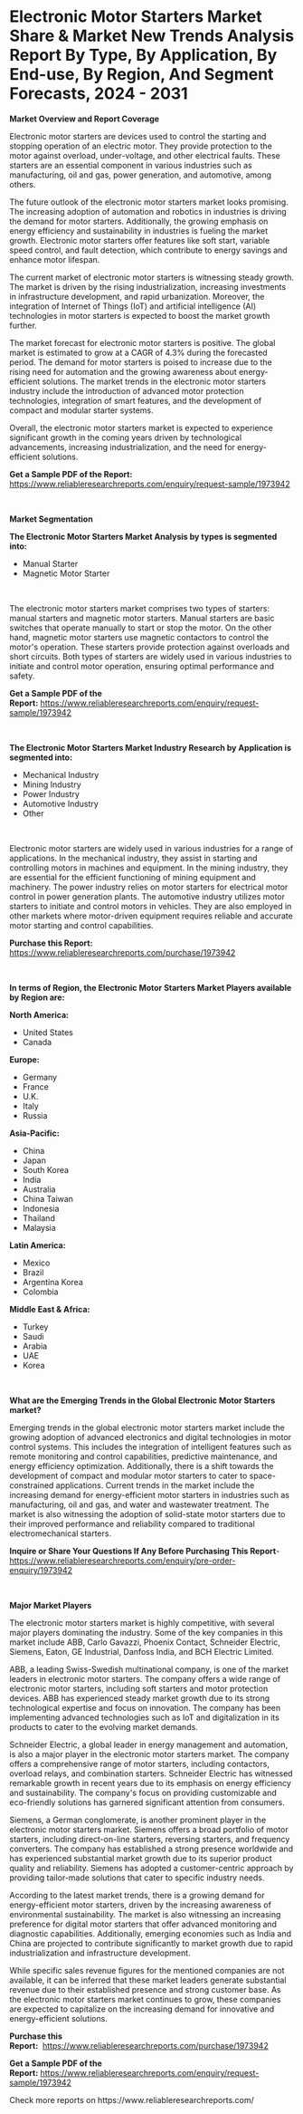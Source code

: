 <p><h1>Electronic Motor Starters Market Share & Market New Trends Analysis Report By Type, By Application, By End-use, By Region, And Segment Forecasts, 2024 - 2031</h1></p><p><strong>Market Overview and Report Coverage</strong></p>
<p><p>Electronic motor starters are devices used to control the starting and stopping operation of an electric motor. They provide protection to the motor against overload, under-voltage, and other electrical faults. These starters are an essential component in various industries such as manufacturing, oil and gas, power generation, and automotive, among others.</p><p>The future outlook of the electronic motor starters market looks promising. The increasing adoption of automation and robotics in industries is driving the demand for motor starters. Additionally, the growing emphasis on energy efficiency and sustainability in industries is fueling the market growth. Electronic motor starters offer features like soft start, variable speed control, and fault detection, which contribute to energy savings and enhance motor lifespan.</p><p>The current market of electronic motor starters is witnessing steady growth. The market is driven by the rising industrialization, increasing investments in infrastructure development, and rapid urbanization. Moreover, the integration of Internet of Things (IoT) and artificial intelligence (AI) technologies in motor starters is expected to boost the market growth further.</p><p>The market forecast for electronic motor starters is positive. The global market is estimated to grow at a CAGR of 4.3% during the forecasted period. The demand for motor starters is poised to increase due to the rising need for automation and the growing awareness about energy-efficient solutions. The market trends in the electronic motor starters industry include the introduction of advanced motor protection technologies, integration of smart features, and the development of compact and modular starter systems.</p><p>Overall, the electronic motor starters market is expected to experience significant growth in the coming years driven by technological advancements, increasing industrialization, and the need for energy-efficient solutions.</p></p>
<p><strong>Get a Sample PDF of the Report:</strong> <a href="https://www.reliableresearchreports.com/enquiry/request-sample/1973942">https://www.reliableresearchreports.com/enquiry/request-sample/1973942</a></p>
<p>&nbsp;</p>
<p><strong>Market Segmentation</strong></p>
<p><strong>The Electronic Motor Starters Market Analysis by types is segmented into:</strong></p>
<p><ul><li>Manual Starter</li><li>Magnetic Motor Starter</li></ul></p>
<p>&nbsp;</p>
<p><p>The electronic motor starters market comprises two types of starters: manual starters and magnetic motor starters. Manual starters are basic switches that operate manually to start or stop the motor. On the other hand, magnetic motor starters use magnetic contactors to control the motor's operation. These starters provide protection against overloads and short circuits. Both types of starters are widely used in various industries to initiate and control motor operation, ensuring optimal performance and safety.</p></p>
<p><strong>Get a Sample PDF of the Report:</strong>&nbsp;<a href="https://www.reliableresearchreports.com/enquiry/request-sample/1973942">https://www.reliableresearchreports.com/enquiry/request-sample/1973942</a></p>
<p>&nbsp;</p>
<p><strong>The Electronic Motor Starters Market Industry Research by Application is segmented into:</strong></p>
<p><ul><li>Mechanical Industry</li><li>Mining Industry</li><li>Power Industry</li><li>Automotive Industry</li><li>Other</li></ul></p>
<p>&nbsp;</p>
<p><p>Electronic motor starters are widely used in various industries for a range of applications. In the mechanical industry, they assist in starting and controlling motors in machines and equipment. In the mining industry, they are essential for the efficient functioning of mining equipment and machinery. The power industry relies on motor starters for electrical motor control in power generation plants. The automotive industry utilizes motor starters to initiate and control motors in vehicles. They are also employed in other markets where motor-driven equipment requires reliable and accurate motor starting and control capabilities.</p></p>
<p><strong>Purchase this Report:</strong>&nbsp; <a href="https://www.reliableresearchreports.com/purchase/1973942">https://www.reliableresearchreports.com/purchase/1973942</a></p>
<p>&nbsp;</p>
<p><strong>In terms of Region, the Electronic Motor Starters Market Players available by Region are:</strong></p>
<p>
    <p> <strong> North America: </strong>
        <ul>
            <li>United States</li>
            <li>Canada</li>
        </ul>
        </p> 
    <p> <strong> Europe: </strong>
        <ul>
            <li>Germany</li>
            <li>France</li>
            <li>U.K.</li>
            <li>Italy</li>
            <li>Russia</li>
        </ul>
        </p> 
    <p> <strong> Asia-Pacific: </strong>
        <ul>
            <li>China</li>
            <li>Japan</li>
            <li>South Korea</li>
            <li>India</li>
            <li>Australia</li>
            <li>China Taiwan</li>
            <li>Indonesia</li>
            <li>Thailand</li>
            <li>Malaysia</li>
        </ul>
        </p> 
    <p> <strong> Latin America: </strong>
        <ul>
            <li>Mexico</li>
            <li>Brazil</li>
            <li>Argentina Korea</li>
            <li>Colombia</li>
        </ul>
        </p> 
    <p> <strong> Middle East & Africa: </strong>
        <ul>
            <li>Turkey</li>
            <li>Saudi</li>
            <li>Arabia</li>
            <li>UAE</li>
            <li>Korea</li>
        </ul>
    </p>
    </p>
<p>&nbsp;</p>
<p><strong>What are the Emerging Trends in the Global Electronic Motor Starters market?</strong></p>
<p><p>Emerging trends in the global electronic motor starters market include the growing adoption of advanced electronics and digital technologies in motor control systems. This includes the integration of intelligent features such as remote monitoring and control capabilities, predictive maintenance, and energy efficiency optimization. Additionally, there is a shift towards the development of compact and modular motor starters to cater to space-constrained applications. Current trends in the market include the increasing demand for energy-efficient motor starters in industries such as manufacturing, oil and gas, and water and wastewater treatment. The market is also witnessing the adoption of solid-state motor starters due to their improved performance and reliability compared to traditional electromechanical starters.</p></p>
<p><strong>Inquire or Share Your Questions If Any Before Purchasing This Report</strong>- <a href="https://www.reliableresearchreports.com/enquiry/pre-order-enquiry/1973942">https://www.reliableresearchreports.com/enquiry/pre-order-enquiry/1973942</a></p>
<p>&nbsp;</p>
<p><strong>Major Market Players</strong></p>
<p><p>The electronic motor starters market is highly competitive, with several major players dominating the industry. Some of the key companies in this market include ABB, Carlo Gavazzi, Phoenix Contact, Schneider Electric, Siemens, Eaton, GE Industrial, Danfoss India, and BCH Electric Limited.</p><p>ABB, a leading Swiss-Swedish multinational company, is one of the market leaders in electronic motor starters. The company offers a wide range of electronic motor starters, including soft starters and motor protection devices. ABB has experienced steady market growth due to its strong technological expertise and focus on innovation. The company has been implementing advanced technologies such as IoT and digitalization in its products to cater to the evolving market demands.</p><p>Schneider Electric, a global leader in energy management and automation, is also a major player in the electronic motor starters market. The company offers a comprehensive range of motor starters, including contactors, overload relays, and combination starters. Schneider Electric has witnessed remarkable growth in recent years due to its emphasis on energy efficiency and sustainability. The company's focus on providing customizable and eco-friendly solutions has garnered significant attention from consumers.</p><p>Siemens, a German conglomerate, is another prominent player in the electronic motor starters market. Siemens offers a broad portfolio of motor starters, including direct-on-line starters, reversing starters, and frequency converters. The company has established a strong presence worldwide and has experienced substantial market growth due to its superior product quality and reliability. Siemens has adopted a customer-centric approach by providing tailor-made solutions that cater to specific industry needs.</p><p>According to the latest market trends, there is a growing demand for energy-efficient motor starters, driven by the increasing awareness of environmental sustainability. The market is also witnessing an increasing preference for digital motor starters that offer advanced monitoring and diagnostic capabilities. Additionally, emerging economies such as India and China are projected to contribute significantly to market growth due to rapid industrialization and infrastructure development.</p><p>While specific sales revenue figures for the mentioned companies are not available, it can be inferred that these market leaders generate substantial revenue due to their established presence and strong customer base. As the electronic motor starters market continues to grow, these companies are expected to capitalize on the increasing demand for innovative and energy-efficient solutions.</p></p>
<p><strong>Purchase this Report:</strong>&nbsp;&nbsp;<a href="https://www.reliableresearchreports.com/purchase/1973942">https://www.reliableresearchreports.com/purchase/1973942</a></p>
<p></p>
<p><strong>Get a Sample PDF of the Report:</strong>&nbsp;<a href="https://www.reliableresearchreports.com/enquiry/request-sample/1973942">https://www.reliableresearchreports.com/enquiry/request-sample/1973942</a></p>
<p>Check more reports on https://www.reliableresearchreports.com/</p>